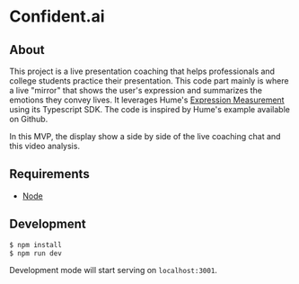 # Confident.ai

## About

This project is a live presentation coaching that helps professionals and college students practice their presentation. This code part mainly is where a live "mirror" that shows the user's expression and summarizes the emotions they convey lives. It leverages Hume's [Expression Measurement](https://hume.docs.buildwithfern.com/docs/expression-measurement-api/overview) using its Typescript SDK. The code is inspired by Hume's example available on Github.

In this MVP, the display show a side by side of the live coaching chat and this video analysis.

## Requirements

- [Node](https://nodejs.org/)

## Development

```bash
$ npm install
$ npm run dev
```

Development mode will start serving on `localhost:3001`.
